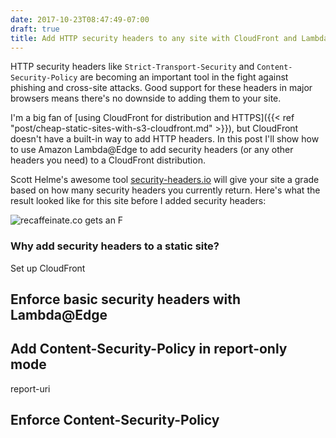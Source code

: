 ```yaml
---
date: 2017-10-23T08:47:49-07:00
draft: true
title: Add HTTP security headers to any site with CloudFront and Lambda@Edge
---
```


HTTP security headers like `Strict-Transport-Security` and `Content-Security-Policy` are becoming an important tool in the fight against phishing and cross-site attacks. Good support for these headers in major browsers means there's no downside to adding them to your site.

I'm a big fan of [using CloudFront for distribution and HTTPS]({{< ref "post/cheap-static-sites-with-s3-cloudfront.md" >}}), but CloudFront doesn't have a built-in way to add HTTP headers. In this post I'll show how to use Amazon Lambda@Edge to add security headers (or any other headers you need) to a CloudFront distribution.

<!-- more -->

Scott Helme's awesome tool [security-headers.io](https://security-headers.io) will give your site a grade based on how many security headers you currently return. Here's what the result looked like for this site before I added security headers:

![recaffeinate.co gets an F](/img/post/recaffeinate-security-f.png)



### Why add security headers to a static site?



Set up CloudFront

## Enforce basic security headers with Lambda@Edge

## Add Content-Security-Policy in report-only mode

report-uri

## Enforce Content-Security-Policy
